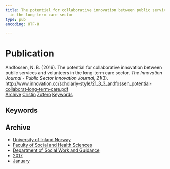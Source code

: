```yaml
---
title: The potential for collaborative innovation between public services and volunteers
  in the long-term care sector
type: pub
encoding: UTF-8

---
```

<h1>Publication</h1>
<article id="csl-bib-container-6MCUHWVA" class="csl-bib-container">
  <div class="csl-bib-body"> <div class="csl-entry">Andfossen, N. B. (2016). The potential for collaborative innovation between public services and volunteers in the long-term care sector. <i>The Innovation Journal - Public Sector Innovation Journal</i>, <i>21</i>(3). <a href="http://www.innovation.cc/scholarly-style/21_3_3_andfossen_potential-collaborat-long-term-care.pdf">http://www.innovation.cc/scholarly-style/21_3_3_andfossen_potential-collaborat-long-term-care.pdf</a></div> </div>
  <div class="csl-bib-buttons">
    <a href="#taxonomy-article-6MCUHWVA" alt="archive" class="csl-bib-button">Archive</a>
    <a href="https://app.cristin.no/results/show.jsf?id=1422055" alt="Cristin" class="csl-bib-button">Cristin</a>
    <a href="http://zotero.org/groups/5881554/items/6MCUHWVA" alt="Zotero" class="csl-bib-button">Zotero</a>
    <a href="#keywords-article-6MCUHWVA" alt="keywords" class="csl-bib-button">Keywords</a>
  </div>
  <div id="csl-bib-meta-container-6MCUHWVA"></div>
</article>
<div id="csl-bib-meta-6MCUHWVA" class="csl-bib-meta">
  <article id="keywords-article-6MCUHWVA" class="keywords-article">
    <h1>Keywords</h1>
    
  </article>
  <article id="taxonomy-article-6MCUHWVA" class="taxonomy-article">
    <h1>Archive</h1>
    <ul>
      <li>
        <a href="/en/archive/?key=3DCRN523">University of Inland Norway</a>
      </li>
      <li>
        <a href="/en/archive/?key=IDKFS3MX">Faculty of Social and Health Sciences</a>
      </li>
      <li>
        <a href="/en/archive/?key=CU4VFGCV">Department of Social Work and Guidance</a>
      </li>
      <li>
        <a href="/en/archive/?key=7JQ4YUQB">2017</a>
      </li>
      <li>
        <a href="/en/archive/?key=A2AYQND4">January</a>
      </li>
    </ul>
  </article>
</div>
